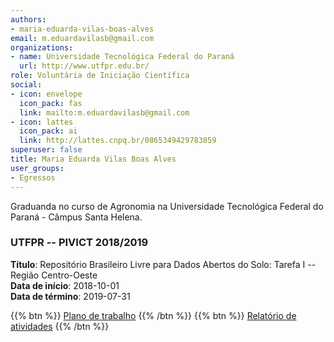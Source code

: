 ```yaml
---
authors:
- maria-eduarda-vilas-boas-alves
email: m.eduardavilasb@gmail.com
organizations:
- name: Universidade Tecnológica Federal do Paraná
  url: http://www.utfpr.edu.br/
role: Voluntária de Iniciação Científica
social:
- icon: envelope
  icon_pack: fas
  link: mailto:m.eduardavilasb@gmail.com
- icon: lattes
  icon_pack: ai
  link: http://lattes.cnpq.br/0865349429783859
superuser: false
title: Maria Eduarda Vilas Boas Alves
user_groups:
- Egressos
---
```


Graduanda no curso de Agronomia na Universidade Tecnológica Federal do Paraná - Câmpus Santa Helena.

### UTFPR -- PIVICT 2018/2019

__Título__: Repositório Brasileiro Livre para Dados Abertos do Solo: Tarefa I -- Região Centro-Oeste<br>
__Data de início__: 2018-10-01<br>
__Data de término__: 2019-07-31

{{% btn %}}
  [Plano de trabalho](https://docs.google.com/document/d/1B8K8o8XGpmqE1Ikbw4petdTV6BP2RuvX3FyDCFEci9I)
{{% /btn %}}
{{% btn %}}
  [Relatório de atividades](https://docs.google.com/document/d/1jnYOZ7042Euc5lob3FE-INDqisiCzOwb4JvQYerUeuc)
{{% /btn %}}
